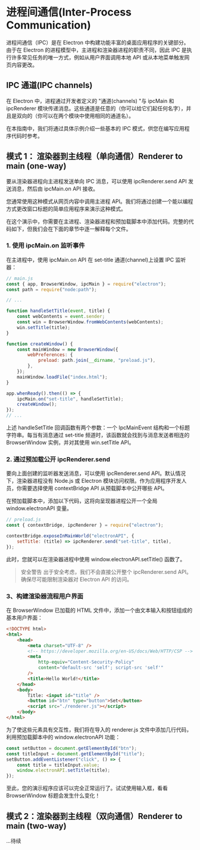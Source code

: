 # 进程间通信(Inter-Process Communication)

进程间通信（IPC）是在 Electron 中构建功能丰富的桌面应用程序的关键部分。由于在 Electron 的进程模型中，主进程和渲染器进程的职责不同，因此 IPC 是执行许多常见任务的唯一方式，例如从用户界面调用本地 API 或从本地菜单触发网页内容更改。

## IPC 通道(IPC channels)

在 Electron 中，进程通过开发者定义的 "通道(channels) "与 ipcMain 和 ipcRenderer 模块传递消息。这些通道是任意的（你可以给它们起任何名字），并且是双向的（你可以在两个模块中使用相同的通道名）。

在本指南中，我们将通过具体示例介绍一些基本的 IPC 模式，供您在编写应用程序代码时参考。

## 模式 1： 渲染器到主线程（单向通信）Renderer to main (one-way)

要从渲染器进程向主进程发送单向 IPC 消息，可以使用 ipcRenderer.send API 发送消息，然后由 ipcMain.on API 接收。

您通常使用这种模式从网页内容中调用主进程 API。我们将通过创建一个能以编程方式更改窗口标题的简单应用程序来演示这种模式。

在这个演示中，你需要在主进程、渲染器进程和预加载脚本中添加代码。完整的代码如下，但我们会在下面的章节中逐一解释每个文件。

### 1. 使用 ipcMain.on 监听事件

在主进程中，使用 ipcMain.on API 在 set-title 通道(channel)上设置 IPC 监听器：

```javascript
// main.js
const { app, BrowserWindow, ipcMain } = require("electron");
const path = require("node:path");

// ...

function handleSetTitle(event, title) {
    const webContents = event.sender;
    const win = BrowserWindow.fromWebContents(webContents);
    win.setTitle(title);
}

function createWindow() {
    const mainWindow = new BrowserWindow({
        webPreferences: {
            preload: path.join(__dirname, "preload.js"),
        },
    });
    mainWindow.loadFile("index.html");
}

app.whenReady().then(() => {
    ipcMain.on("set-title", handleSetTitle);
    createWindow();
});
// ...
```

上述 handleSetTitle 回调函数有两个参数：一个 IpcMainEvent 结构和一个标题字符串。每当有消息通过 set-title 频道时，该函数就会找到与消息发送者相连的 BrowserWindow 实例，并对其使用 win.setTitle API。

### 2. 通过预加载公开 ipcRenderer.send

要向上面创建的监听器发送消息，可以使用 ipcRenderer.send API。默认情况下，渲染器进程没有 Node.js 或 Electron 模块访问权限。作为应用程序开发人员，你需要选择使用 contextBridge API 从预载脚本中公开哪些 API。

在预加载脚本中，添加以下代码，这将向呈现器进程公开一个全局 window.electronAPI 变量。

```javascript
// preload.js
const { contextBridge, ipcRenderer } = require("electron");

contextBridge.exposeInMainWorld("electronAPI", {
    setTitle: (title) => ipcRenderer.send("set-title", title),
});
```

此时，您就可以在渲染器进程中使用 window.electronAPI.setTitle() 函数了。

> 安全警告
> 出于安全考虑，我们不会直接公开整个 ipcRenderer.send API。确保尽可能限制渲染器对 Electron API 的访问。

### 3、构建渲染器流程用户界面

在 BrowserWindow 已加载的 HTML 文件中，添加一个由文本输入和按钮组成的基本用户界面：

```html
<!DOCTYPE html>
<html>
    <head>
        <meta charset="UTF-8" />
        <!-- https://developer.mozilla.org/en-US/docs/Web/HTTP/CSP -->
        <meta
            http-equiv="Content-Security-Policy"
            content="default-src 'self'; script-src 'self'"
        />
        <title>Hello World!</title>
    </head>
    <body>
        Title: <input id="title" />
        <button id="btn" type="button">Set</button>
        <script src="./renderer.js"></script>
    </body>
</html>
```

为了使这些元素具有交互性，我们将在导入的 renderer.js 文件中添加几行代码，利用预加载脚本中的 window.electronAPI 功能：

```javascript
const setButton = document.getElementById("btn");
const titleInput = document.getElementById("title");
setButton.addEventListener("click", () => {
    const title = titleInput.value;
    window.electronAPI.setTitle(title);
});
```

至此，您的演示程序应该可以完全正常运行了。试试使用输入框，看看 BrowserWindow 标题会发生什么变化！

## 模式 2：渲染器到主线程（双向通信）Renderer to main (two-way)

...待续
